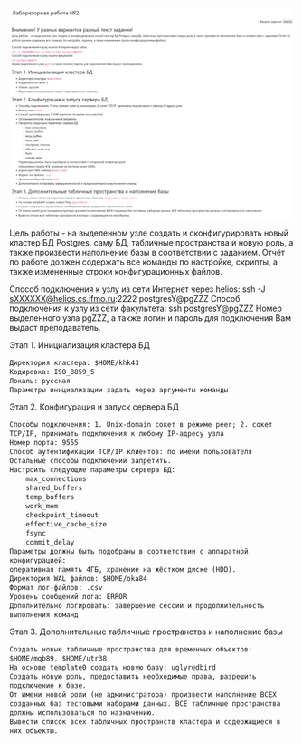 ![Вариант](image1.png)

Цель работы - на выделенном узле создать и сконфигурировать новый кластер БД Postgres, саму БД, табличные пространства и новую роль, а также произвести наполнение базы в соответствии с заданием. Отчёт по работе должен содержать все команды по настройке, скрипты, а также измененные строки конфигурационных файлов.

Способ подключения к узлу из сети Интернет через helios:
ssh -J sXXXXXX@helios.cs.ifmo.ru:2222 postgresY@pgZZZ
Способ подключения к узлу из сети факультета:
ssh postgresY@pgZZZ
Номер выделенного узла pgZZZ, а также логин и пароль для подключения Вам выдаст преподаватель.

Этап 1. Инициализация кластера БД

    Директория кластера: $HOME/khk43
    Кодировка: ISO_8859_5
    Локаль: русская
    Параметры инициализации задать через аргументы команды

Этап 2. Конфигурация и запуск сервера БД

    Способы подключения: 1. Unix-domain сокет в режиме peer; 2. сокет TCP/IP, принимать подключения к любому IP-адресу узла
    Номер порта: 9555
    Способ аутентификации TCP/IP клиентов: по имени пользователя
    Остальные способы подключений запретить.
    Настроить следующие параметры сервера БД:
        max_connections
        shared_buffers
        temp_buffers
        work_mem
        checkpoint_timeout
        effective_cache_size
        fsync
        commit_delay
    Параметры должны быть подобраны в соответствии с аппаратной конфигурацией:
    оперативная память 4ГБ, хранение на жёстком диске (HDD).
    Директория WAL файлов: $HOME/oka84
    Формат лог-файлов: .csv
    Уровень сообщений лога: ERROR
    Дополнительно логировать: завершение сессий и продолжительность выполнения команд

Этап 3. Дополнительные табличные пространства и наполнение базы

    Создать новые табличные пространства для временных объектов: $HOME/mqb89, $HOME/utr38
    На основе template0 создать новую базу: uglyredbird
    Создать новую роль, предоставить необходимые права, разрешить подключение к базе.
    От имени новой роли (не администратора) произвести наполнение ВСЕХ созданных баз тестовыми наборами данных. ВСЕ табличные пространства должны использоваться по назначению.
    Вывести список всех табличных пространств кластера и содержащиеся в них объекты.